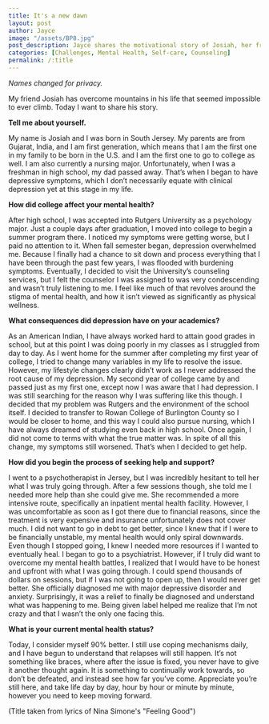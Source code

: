 ```yaml
---
title: It's a new dawn
layout: post
author: Jayce
image: "/assets/BP8.jpg"
post_description: Jayce shares the motivational story of Josiah, her friend, and how he overcame his struggles.
categories: [Challenges, Mental Health, Self-care, Counseling]
permalink: /:title
---
```

*Names changed for privacy.* 

 

My friend Josiah has overcome mountains in his life that seemed impossible to ever climb. Today I want to share his story.

 

**Tell me about yourself.**

My name is Josiah and I was born in South Jersey. My parents are from Gujarat, India, and I am first generation, which means that I am the first one in my family  to be born in the U.S. and I am the first one to go to college as well. I am also currently a nursing major. Unfortunately, when I was a freshman in high school, my dad passed away. That’s when I began to have depressive symptoms, which I don’t necessarily equate with clinical depression yet at this stage in my life.

 

**How did college affect your mental health?**

After high school, I was accepted into Rutgers University as a psychology major. Just a couple days after graduation, I moved into college to begin a summer program there. I noticed my symptoms were getting worse, but I paid no attention to it. When fall semester began, depression overwhelmed me. Because I finally had a chance to sit down and process everything that I have been through the past few years, I was flooded with burdening symptoms. Eventually, I decided to visit the University’s counseling services, but I felt the counselor I was assigned to was very condescending and wasn’t truly listening to me. I feel like much of that revolves around the stigma of mental health, and how it isn’t viewed as significantly as physical wellness. 

 

**What consequences did depression have on your academics?**

As an American Indian, I have always worked hard to attain good grades in school, but at this point I was doing poorly in my classes as I struggled from day to day. As I went home for the summer after completing my first year of college, I tried to change many variables in my life to resolve the issue. However, my lifestyle changes clearly didn’t work as I never addressed the root cause of my depression. My second year of college came by and passed just as my first one, except now I was aware that I had depression. I was still searching for the reason why I was suffering like this though. I decided that my problem was Rutgers and the environment of the school itself. I decided to transfer to Rowan College of Burlington County so I would be closer to home, and this way I could also pursue nursing, which I have always dreamed of studying even back in high school. Once again, I did not come to terms with what the true matter was. In spite of all this change, my symptoms still worsened. That’s when I decided to get help.

 

**How did you begin the process of seeking help and support?**

I went to a psychotherapist in Jersey, but I was incredibly hesitant to tell her what I was truly going through. After a few sessions though, she told me I needed more help than she could give me. She recommended a more intensive route, specifically an inpatient mental health facility. However, I was uncomfortable as soon as I got there due to financial reasons, since the treatment is very expensive and insurance unfortunately does not cover much. I did not want to go in debt to get better, since I knew that if I were to be financially unstable, my mental health would only spiral downwards. Even though I stopped going, I knew I needed more resources if I wanted to eventually heal. I began to go to a psychiatrist. However, if I truly did want to overcome my mental health battles, I realized that I would have to be honest and upfront with what I was going through. I could spend thousands of dollars on sessions, but if I was not going to open up, then I would never get better. She officially diagnosed me with major depressive disorder and anxiety. Surprisingly, it was a relief to finally be diagnosed and understand what was happening to me. Being given label helped me realize that I’m not crazy and that I wasn’t the only one facing this.

 

**What is your current mental health status?**

Today, I consider myself 90% better. I still use coping mechanisms daily, and I have begun to understand that relapses will still happen. It’s not something like braces, where after the issue is fixed, you never have to give it another thought again. It is something to continually work towards, so don’t be defeated, and instead see how far you’ve come. Appreciate you’re still here, and take life day by day, hour by hour or minute by minute, however you need to keep moving forward. 

 

(Title taken from lyrics of Nina Simone's "Feeling Good")